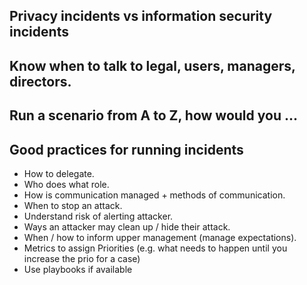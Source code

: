 ## Privacy incidents vs information security incidents

## Know when to talk to legal, users, managers, directors.

## Run a scenario from A to Z, how would you ...

## Good practices for running incidents
- How to delegate.
- Who does what role.
- How is communication managed + methods of communication.
- When to stop an attack.
- Understand risk of alerting attacker.
- Ways an attacker may clean up / hide their attack.
- When / how to inform upper management (manage expectations).
- Metrics to assign Priorities (e.g. what needs to happen until you increase the prio for a case)
- Use playbooks if available
